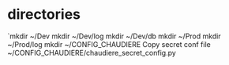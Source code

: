 # directories
`mkdir ~/Dev
mkdir ~/Dev/log
mkdir ~/Dev/db
mkdir ~/Prod
mkdir ~/Prod/log
mkdir ~/CONFIG_CHAUDIERE
Copy secret conf file ~/CONFIG_CHAUDIERE/chaudiere_secret_config.py

<!--stackedit_data:
eyJoaXN0b3J5IjpbMTE1MDQyODY5Ml19
-->